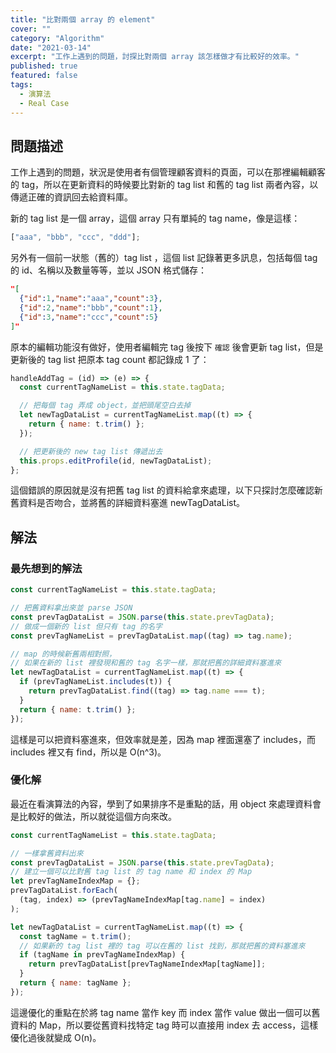 ```yaml
---
title: "比對兩個 array 的 element"
cover: ""
category: "Algorithm"
date: "2021-03-14"
excerpt: "工作上遇到的問題，討探比對兩個 array 該怎樣做才有比較好的效率。"
published: true
featured: false
tags:
  - 演算法
  - Real Case
---
```


## 問題描述

工作上遇到的問題，狀況是使用者有個管理顧客資料的頁面，可以在那裡編輯顧客的 tag，所以在更新資料的時候要比對新的 tag list 和舊的 tag list 兩者內容，以傳遞正確的資訊回去給資料庫。

新的 tag list 是一個 array，這個 array 只有單純的 tag name，像是這樣：

```js
["aaa", "bbb", "ccc", "ddd"];
```

另外有一個前一狀態（舊的）tag list ，這個 list 記錄著更多訊息，包括每個 tag 的 id、名稱以及數量等等，並以 JSON 格式儲存：

```JSON
"[
  {"id":1,"name":"aaa","count":3},
  {"id":2,"name":"bbb","count":1},
  {"id":3,"name":"ccc","count":5}
]"
```

原本的編輯功能沒有做好，使用者編輯完 tag 後按下 `確認` 後會更新 tag list，但是更新後的 tag list 把原本 tag count 都記錄成 1 了：

```js
handleAddTag = (id) => (e) => {
  const currentTagNameList = this.state.tagData;

  // 把每個 tag 弄成 object，並把頭尾空白去掉
  let newTagDataList = currentTagNameList.map((t) => {
    return { name: t.trim() };
  });

  // 把更新後的 new tag list 傳遞出去
  this.props.editProfile(id, newTagDataList);
};
```

這個錯誤的原因就是沒有把舊 tag list 的資料給拿來處理，以下只探討怎麼確認新舊資料是否吻合，並將舊的詳細資料塞進 newTagDataList。

## 解法

### 最先想到的解法

```js
const currentTagNameList = this.state.tagData;

// 把舊資料拿出來並 parse JSON
const prevTagDataList = JSON.parse(this.state.prevTagData);
// 做成一個新的 list 但只有 tag 的名字
const prevTagNameList = prevTagDataList.map((tag) => tag.name);

// map 的時候新舊兩相對照，
// 如果在新的 list 裡發現和舊的 tag 名字一樣，那就把舊的詳細資料塞進來
let newTagDataList = currentTagNameList.map((t) => {
  if (prevTagNameList.includes(t)) {
    return prevTagDataList.find((tag) => tag.name === t);
  }
  return { name: t.trim() };
});
```

這樣是可以把資料塞進來，但效率就是差，因為 map 裡面還塞了 includes，而 includes 裡又有 find，所以是 O(n^3)。

### 優化解

最近在看演算法的內容，學到了如果排序不是重點的話，用 object 來處理資料會是比較好的做法，所以就從這個方向來改。

```js
const currentTagNameList = this.state.tagData;

// 一樣拿舊資料出來
const prevTagDataList = JSON.parse(this.state.prevTagData);
// 建立一個可以比對舊 tag list 的 tag name 和 index 的 Map
let prevTagNameIndexMap = {};
prevTagDataList.forEach(
  (tag, index) => (prevTagNameIndexMap[tag.name] = index)
);

let newTagDataList = currentTagNameList.map((t) => {
  const tagName = t.trim();
  // 如果新的 tag list 裡的 tag 可以在舊的 list 找到，那就把舊的資料塞進來
  if (tagName in prevTagNameIndexMap) {
    return prevTagDataList[prevTagNameIndexMap[tagName]];
  }
  return { name: tagName };
});
```

這邊優化的重點在於將 tag name 當作 key 而 index 當作 value 做出一個可以舊資料的 Map，所以要從舊資料找特定 tag 時可以直接用 index 去 access，這樣優化過後就變成 O(n)。
